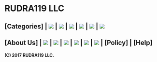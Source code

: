 # RUDRA119 LLC

## [Categories] | ![](./) | ![](./) | ![](./) | ![](./) | ![](./) | ![](./) 






















## [About Us] | ![](./) | ![](./) | ![](./) | ![](./) | ![](./) | ![](./)  | [Policy] | [Help] 



#### (C) 2017 RUDRA119 LLC.
